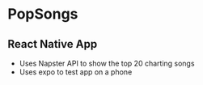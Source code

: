 # PopSongs
## React Native App

* Uses Napster API to show the top 20 charting songs
* Uses expo to test app on a phone
